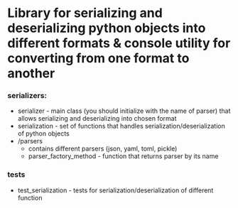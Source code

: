 # Library for serializing and deserializing python objects into different formats & console utility for converting from one format to another

### serializers:
- serializer - main class (you should initialize with the name of parser) that allows serializing and deserializing into chosen format 
- serialization - set of functions that handles serialization/deserialization of python objects
- /parsers
    - contains different parsers (json, yaml, toml, pickle)
    - parser_factory_method - function that returns parser by its name

### tests
- test_serialization - tests for serialization/deserialization of different function 